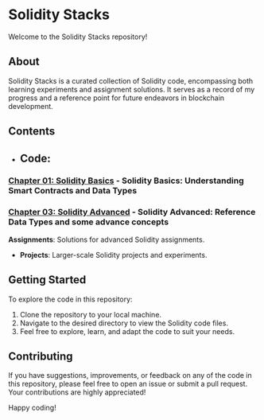 # Solidity Stacks

Welcome to the Solidity Stacks repository!

## About

Solidity Stacks is a curated collection of Solidity code, encompassing both learning experiments and assignment solutions. It serves as a record of my progress and a reference point for future endeavors in blockchain development.

## Contents

- ## **Code**:
### [Chapter 01: Solidity Basics](./1.%20Solidity%20Basics/) - Solidity Basics: Understanding Smart Contracts and Data Types
### [Chapter 03: Solidity Advanced](./2.%20Solidity%20Advanced/) - Solidity Advanced: Reference Data Types and some advance concepts 
**Assignments**: Solutions for advanced Solidity assignments.
- **Projects**: Larger-scale Solidity projects and experiments.

## Getting Started

To explore the code in this repository:

1. Clone the repository to your local machine.
2. Navigate to the desired directory to view the Solidity code files.
3. Feel free to explore, learn, and adapt the code to suit your needs.

## Contributing

If you have suggestions, improvements, or feedback on any of the code in this repository, please feel free to open an issue or submit a pull request. Your contributions are highly appreciated!

Happy coding!

